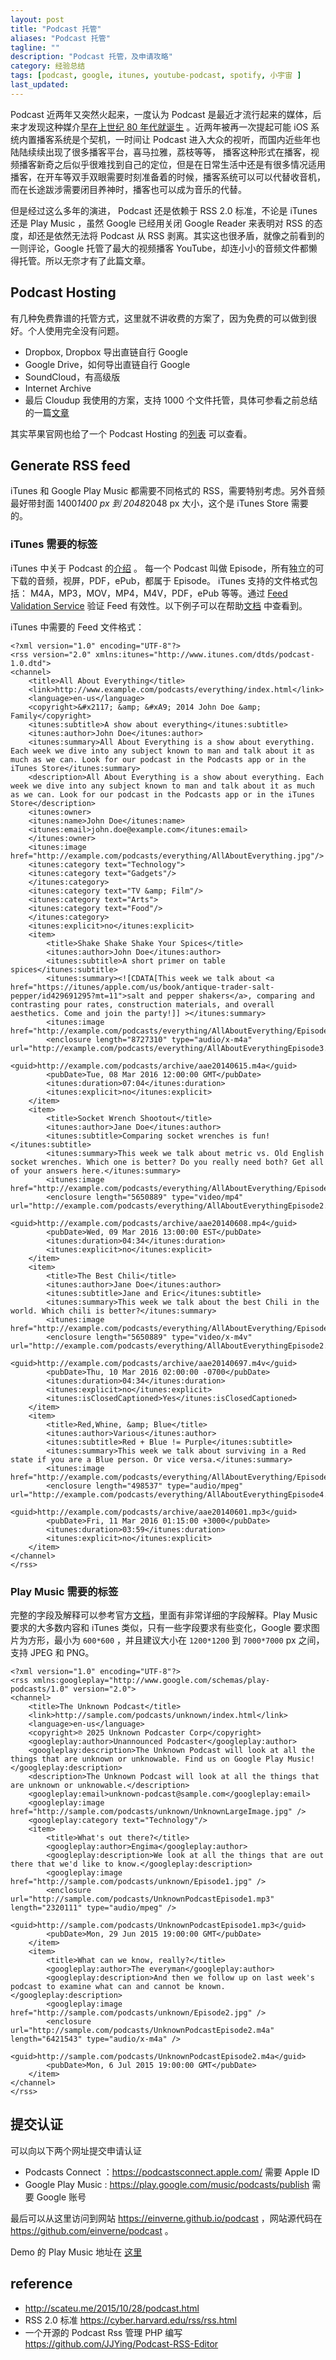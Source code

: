 ```yaml
---
layout: post
title: "Podcast 托管"
aliases: "Podcast 托管"
tagline: ""
description: "Podcast 托管，及申请攻略"
category: 经验总结
tags: [podcast, google, itunes, youtube-podcast, spotify, 小宇宙 ]
last_updated:
---
```


Podcast 近两年又突然火起来，一度认为 Podcast 是最近才流行起来的媒体，后来才发现这种媒介[早在上世纪 80 年代就诞生](https://en.wikipedia.org/wiki/History_of_podcasting) 。近两年被再一次提起可能 iOS 系统内置播客系统是个契机，一时间让 Podcast 进入大众的视听，而国内近些年也陆陆续续出现了很多播客平台，喜马拉雅，荔枝等等， 播客这种形式在播客，视频播客新奇之后似乎很难找到自己的定位，但是在日常生活中还是有很多情况适用播客，在开车等双手双眼需要时刻准备着的时候，播客系统可以可以代替收音机，而在长途跋涉需要闭目养神时，播客也可以成为音乐的代替。

但是经过这么多年的演进， Podcast 还是依赖于 RSS 2.0 标准，不论是 iTunes 还是 Play Music ，虽然 Google 已经用关闭 Google Reader 来表明对 RSS 的态度，却还是依然无法将 Podcast 从 RSS 剥离。其实这也很矛盾，就像之前看到的一则评论，Google 托管了最大的视频播客 YouTube，却连小小的音频文件都懒得托管。所以无奈才有了此篇文章。

## Podcast Hosting

有几种免费靠谱的托管方式，这里就不讲收费的方案了，因为免费的可以做到很好。个人使用完全没有问题。

- Dropbox, Dropbox 导出直链自行 Google
- Google Drive，如何导出直链自行 Google
- SoundCloud，有高级版
- Internet Archive
- 最后 Cloudup 我使用的方案，支持 1000 个文件托管，具体可参看之前总结的一篇[文章](/post/2015/04/cloudup.html)

其实苹果官网也给了一个 Podcast Hosting 的[列表](https://podcasters.apple.com/partner-search) 可以查看。

## Generate RSS feed

iTunes 和 Google Play Music 都需要不同格式的 RSS，需要特别考虑。另外音频最好带封面 1400*1400 px 到 2048*2048 px 大小，这个是 iTunes Store 需要的。



### iTunes 需要的标签

iTunes 中关于 Podcast 的[介绍](https://itunespartner.apple.com/cn/podcasts/overview) 。 每一个 Podcast 叫做 Episode，所有独立的可下载的音频，视屏，PDF，ePub，都属于 Episode。 iTunes 支持的文件格式包括： M4A，MP3，MOV，MP4，M4V，PDF，ePub 等等。通过 [Feed Validation Service](http://validator.w3.org/feed/) 验证 Feed 有效性。以下例子可以在帮助[文档](https://help.apple.com/itc/podcasts_connect/#/itcbaf351599) 中查看到。

iTunes 中需要的 Feed 文件格式：

    <?xml version="1.0" encoding="UTF-8"?>
    <rss version="2.0" xmlns:itunes="http://www.itunes.com/dtds/podcast-1.0.dtd">
    <channel>
        <title>All About Everything</title>
        <link>http://www.example.com/podcasts/everything/index.html</link>
        <language>en-us</language>
        <copyright>&#x2117; &amp; &#xA9; 2014 John Doe &amp; Family</copyright>
        <itunes:subtitle>A show about everything</itunes:subtitle>
        <itunes:author>John Doe</itunes:author>
        <itunes:summary>All About Everything is a show about everything. Each week we dive into any subject known to man and talk about it as much as we can. Look for our podcast in the Podcasts app or in the iTunes Store</itunes:summary>
        <description>All About Everything is a show about everything. Each week we dive into any subject known to man and talk about it as much as we can. Look for our podcast in the Podcasts app or in the iTunes Store</description>
        <itunes:owner>
        <itunes:name>John Doe</itunes:name>
        <itunes:email>john.doe@example.com</itunes:email>
        </itunes:owner>
        <itunes:image href="http://example.com/podcasts/everything/AllAboutEverything.jpg"/>
        <itunes:category text="Technology">
        <itunes:category text="Gadgets"/>
        </itunes:category>
        <itunes:category text="TV &amp; Film"/>
        <itunes:category text="Arts">
        <itunes:category text="Food"/>
        </itunes:category>
        <itunes:explicit>no</itunes:explicit>
        <item>
            <title>Shake Shake Shake Your Spices</title>
            <itunes:author>John Doe</itunes:author>
            <itunes:subtitle>A short primer on table spices</itunes:subtitle>
            <itunes:summary><![CDATA[This week we talk about <a href="https://itunes/apple.com/us/book/antique-trader-salt-pepper/id429691295?mt=11">salt and pepper shakers</a>, comparing and contrasting pour rates, construction materials, and overall aesthetics. Come and join the party!]] ></itunes:summary>
            <itunes:image href="http://example.com/podcasts/everything/AllAboutEverything/Episode1.jpg"/>
            <enclosure length="8727310" type="audio/x-m4a" url="http://example.com/podcasts/everything/AllAboutEverythingEpisode3.m4a"/>
            <guid>http://example.com/podcasts/archive/aae20140615.m4a</guid>
            <pubDate>Tue, 08 Mar 2016 12:00:00 GMT</pubDate>
            <itunes:duration>07:04</itunes:duration>
            <itunes:explicit>no</itunes:explicit>
        </item>
        <item>
            <title>Socket Wrench Shootout</title>
            <itunes:author>Jane Doe</itunes:author>
            <itunes:subtitle>Comparing socket wrenches is fun!</itunes:subtitle>
            <itunes:summary>This week we talk about metric vs. Old English socket wrenches. Which one is better? Do you really need both? Get all of your answers here.</itunes:summary>
            <itunes:image href="http://example.com/podcasts/everything/AllAboutEverything/Episode2.jpg"/>
            <enclosure length="5650889" type="video/mp4" url="http://example.com/podcasts/everything/AllAboutEverythingEpisode2.mp4"/>
            <guid>http://example.com/podcasts/archive/aae20140608.mp4</guid>
            <pubDate>Wed, 09 Mar 2016 13:00:00 EST</pubDate>
            <itunes:duration>04:34</itunes:duration>
            <itunes:explicit>no</itunes:explicit>
        </item>
        <item>
            <title>The Best Chili</title>
            <itunes:author>Jane Doe</itunes:author>
            <itunes:subtitle>Jane and Eric</itunes:subtitle>
            <itunes:summary>This week we talk about the best Chili in the world. Which chili is better?</itunes:summary>
            <itunes:image href="http://example.com/podcasts/everything/AllAboutEverything/Episode3.jpg"/>
            <enclosure length="5650889" type="video/x-m4v" url="http://example.com/podcasts/everything/AllAboutEverythingEpisode2.m4v"/>
            <guid>http://example.com/podcasts/archive/aae20140697.m4v</guid>
            <pubDate>Thu, 10 Mar 2016 02:00:00 -0700</pubDate>
            <itunes:duration>04:34</itunes:duration>
            <itunes:explicit>no</itunes:explicit>
            <itunes:isClosedCaptioned>Yes</itunes:isClosedCaptioned>
        </item>
        <item>
            <title>Red,Whine, &amp; Blue</title>
            <itunes:author>Various</itunes:author>
            <itunes:subtitle>Red + Blue != Purple</itunes:subtitle>
            <itunes:summary>This week we talk about surviving in a Red state if you are a Blue person. Or vice versa.</itunes:summary>
            <itunes:image href="http://example.com/podcasts/everything/AllAboutEverything/Episode4.jpg"/>
            <enclosure length="498537" type="audio/mpeg" url="http://example.com/podcasts/everything/AllAboutEverythingEpisode4.mp3"/>
            <guid>http://example.com/podcasts/archive/aae20140601.mp3</guid>
            <pubDate>Fri, 11 Mar 2016 01:15:00 +3000</pubDate>
            <itunes:duration>03:59</itunes:duration>
            <itunes:explicit>no</itunes:explicit>
        </item>
    </channel>
    </rss>


### Play Music 需要的标签

完整的字段及解释可以参考官方[文档](https://support.google.com/googleplay/podcasts/answer/6260341)，里面有非常详细的字段解释。Play Music 要求的大多数内容和 iTunes 类似，只有一些字段要求有些变化，Google 要求图片为方形，最小为 `600*600` ，并且建议大小在 `1200*1200` 到 `7000*7000` px 之间，支持 JPEG 和 PNG。

    <?xml version="1.0" encoding="UTF-8"?>
    <rss xmlns:googleplay="http://www.google.com/schemas/play-podcasts/1.0" version="2.0">
    <channel>
        <title>The Unknown Podcast</title>
        <link>http://sample.com/podcasts/unknown/index.html</link>
        <language>en-us</language>
        <copyright>℗ 2025 Unknown Podcaster Corp</copyright>
        <googleplay:author>Unannounced Podcaster</googleplay:author>
        <googleplay:description>The Unknown Podcast will look at all the things that are unknown or unknowable. Find us on Google Play Music!</googleplay:description>
        <description>The Unknown Podcast will look at all the things that are unknown or unknowable.</description>
        <googleplay:email>unknown-podcast@sample.com</googleplay:email>
        <googleplay:image href="http://sample.com/podcasts/unknown/UnknownLargeImage.jpg" />
        <googleplay:category text="Technology"/>
        <item>
            <title>What's out there?</title>
            <googleplay:author>Engima</googleplay:author>
            <googleplay:description>We look at all the things that are out there that we'd like to know.</googleplay:description>
            <googleplay:image href="http://sample.com/podcasts/unknown/Episode1.jpg" />
            <enclosure url="http://sample.com/podcasts/UnknownPodcastEpisode1.mp3" length="2320111" type="audio/mpeg" />
            <guid>http://sample.com/podcasts/UnknownPodcastEpisode1.mp3</guid>
            <pubDate>Mon, 29 Jun 2015 19:00:00 GMT</pubDate>
        </item>
        <item>
            <title>What can we know, really?</title>
            <googleplay:author>The everyman</googleplay:author>
            <googleplay:description>And then we follow up on last week's podcast to examine what can and cannot be known.</googleplay:description>
            <googleplay:image href="http://sample.com/podcasts/unknown/Episode2.jpg" />
            <enclosure url="http://sample.com/podcasts/UnknownPodcastEpisode2.m4a" length="6421543" type="audio/x-m4a" />
            <guid>http://sample.com/podcasts/UnknownPodcastEpisode2.m4a</guid>
            <pubDate>Mon, 6 Jul 2015 19:00:00 GMT</pubDate>
        </item>
    </channel>
    </rss>


## 提交认证

可以向以下两个网址提交申请认证

- Podcasts Connect ：<https://podcastsconnect.apple.com/> 需要 Apple ID
- Google Play Music : <https://play.google.com/music/podcasts/publish> 需要 Google 账号

最后可以从这里访问到网站 <https://einverne.github.io/podcast> ，网站源代码在 <https://github.com/einverne/podcast> 。

Demo 的 Play Music 地址在 [这里](https://goo.gl/app/playmusic?ibi=com.google.PlayMusic&isi=691797987&ius=googleplaymusic&link=https://play.google.com/music/m/Idd56uz65i4rnl4uen2urtpjzvq?t%3D%25E9%259D%2599%25E5%2590%25AC)



## reference

- <http://scateu.me/2015/10/28/podcast.html>
- RSS 2.0 标准 <https://cyber.harvard.edu/rss/rss.html>
- 一个开源的 Podcast Rss 管理 PHP 编写 <https://github.com/JJYing/Podcast-RSS-Editor>

